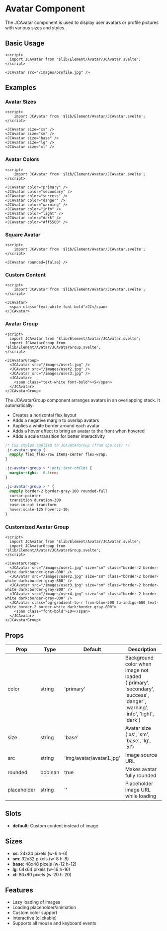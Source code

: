 # Avatar Component

The JCAvatar component is used to display user avatars or profile pictures with various sizes and styles.

## Basic Usage

```svelte
<script>
  import JCAvatar from '$lib/Element/Avatar/JCAvatar.svelte';
</script>

<JCAvatar src="/images/profile.jpg" />
```

## Examples

### Avatar Sizes

```svelte
<script>
  	import JCAvatar from '$lib/Element/Avatar/JCAvatar.svelte';
</script>

<JCAvatar size="xs" />
<JCAvatar size="sm" />
<JCAvatar size="base" />
<JCAvatar size="lg" />
<JCAvatar size="xl" />
```

### Avatar Colors

```svelte
<script>
  	import JCAvatar from '$lib/Element/Avatar/JCAvatar.svelte';
</script>

<JCAvatar color="primary" />
<JCAvatar color="secondary" />
<JCAvatar color="success" />
<JCAvatar color="danger" />
<JCAvatar color="warning" />
<JCAvatar color="info" />
<JCAvatar color="light" />
<JCAvatar color="dark" />
<JCAvatar color="#ff5500" />
```

### Square Avatar

```svelte
<script>
  	import JCAvatar from '$lib/Element/Avatar/JCAvatar.svelte';
</script>

<JCAvatar rounded={false} />
```

### Custom Content

```svelte
<script>
  	import JCAvatar from '$lib/Element/Avatar/JCAvatar.svelte';
</script>

<JCAvatar>
  <span class="text-white font-bold">JC</span>
</JCAvatar>
```

### Avatar Group

```svelte
<script>
  import JCAvatar from '$lib/Element/Avatar/JCAvatar.svelte';
  import JCAvatarGroup from '$lib/Element/Avatar/JCAvatarGroup.svelte';
</script>

<JCAvatarGroup>
  <JCAvatar src="/images/user1.jpg" />
  <JCAvatar src="/images/user2.jpg" />
  <JCAvatar src="/images/user3.jpg" />
  <JCAvatar>
    <span class="text-white font-bold">+5</span>
  </JCAvatar>
</JCAvatarGroup>
```

The JCAvatarGroup component arranges avatars in an overlapping stack. It automatically:

- Creates a horizontal flex layout
- Adds a negative margin to overlap avatars
- Applies a white border around each avatar
- Adds a hover effect to bring an avatar to the front when hovered
- Adds a scale transition for better interactivity

```css
/* CSS styles applied to JCAvatarGroup (from app.css) */
.jc-avatar-group {
  @apply flex flex-row items-center flex-wrap;
}

.jc-avatar-group > *:not(:last-child) {
  margin-right: -0.8rem;
}

.jc-avatar-group > * {
  @apply border-2 border-gray-100 rounded-full
  cursor-pointer
  transition duration-300
  ease-in-out transform
  hover:scale-125 hover:z-10;
}
```

### Customized Avatar Group

```svelte
<script>
  import JCAvatar from '$lib/Element/Avatar/JCAvatar.svelte';
  import JCAvatarGroup from '$lib/Element/Avatar/JCAvatarGroup.svelte';
</script>

<JCAvatarGroup>
  <JCAvatar src="/images/user1.jpg" size="sm" class="border-2 border-white dark:border-gray-800" />
  <JCAvatar src="/images/user2.jpg" size="sm" class="border-2 border-white dark:border-gray-800" />
  <JCAvatar src="/images/user3.jpg" size="sm" class="border-2 border-white dark:border-gray-800" />
  <JCAvatar src="/images/user4.jpg" size="sm" class="border-2 border-white dark:border-gray-800" />
  <JCAvatar class="bg-gradient-to-r from-blue-500 to-indigo-600 text-white border-2 border-white dark:border-gray-800">
    <span class="font-bold">10+</span>
  </JCAvatar>
</JCAvatarGroup>
```

## Props

| Prop | Type | Default | Description |
|------|------|---------|-------------|
| color | string | 'primary' | Background color when image not loaded ('primary', 'secondary', 'success', 'danger', 'warning', 'info', 'light', 'dark') |
| size | string | 'base' | Avatar size ('xs', 'sm', 'base', 'lg', 'xl') |
| src | string | 'img/avatar/avatar1.jpg' | Image source URL |
| rounded | boolean | true | Makes avatar fully rounded |
| placeholder | string | '' | Placeholder image URL while loading |

## Slots

- **default**: Custom content instead of image 

## Sizes

- **xs**: 24x24 pixels (w-6 h-6)
- **sm**: 32x32 pixels (w-8 h-8)
- **base**: 48x48 pixels (w-12 h-12)
- **lg**: 64x64 pixels (w-16 h-16)
- **xl**: 80x80 pixels (w-20 h-20)

## Features

- Lazy loading of images
- Loading placeholder/animation
- Custom color support
- Interactive (clickable)
- Supports all mouse and keyboard events
